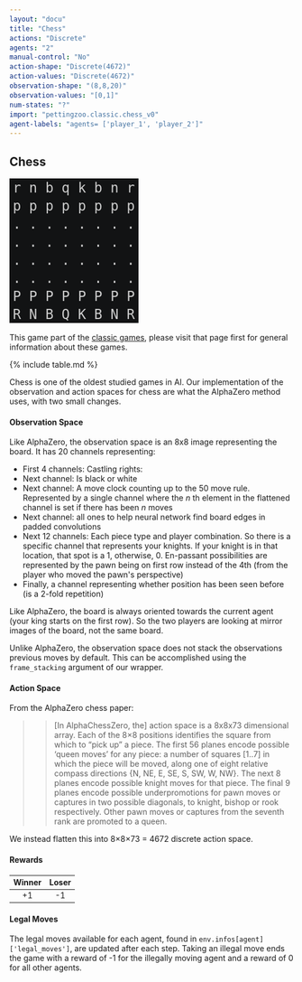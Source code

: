 ```yaml
---
layout: "docu"
title: "Chess"
actions: "Discrete"
agents: "2"
manual-control: "No"
action-shape: "Discrete(4672)"
action-values: "Discrete(4672)"
observation-shape: "(8,8,20)"
observation-values: "[0,1]"
num-states: "?"
import: "pettingzoo.classic.chess_v0"
agent-labels: "agents= ['player_1', 'player_2']"
---
```


## Chess

<div class="floatright" markdown="1">

![](classic_chess.gif)

This game part of the [classic games](../classic), please visit that page first for general information about these games.

{% include table.md %}

</div>



Chess is one of the oldest studied games in AI. Our implementation of the observation and action spaces for chess are what the AlphaZero method uses, with two small changes.

#### Observation Space

Like AlphaZero, the observation space is an 8x8 image representing the board. It has 20 channels representing:

* First 4 channels: Castling rights:
* Next channel: Is black or white
* Next channel: A move clock counting up to the 50 move rule. Represented by a single channel where the *n* th element in the flattened channel is set if there has been *n* moves
* Next channel: all ones to help neural network find board edges in padded convolutions
* Next 12 channels: Each piece type and player combination. So there is a specific channel that represents your knights. If your knight is in that location, that spot is a 1, otherwise, 0. En-passant possibilities are represented by the pawn being on first row instead of the 4th (from the player who moved the pawn's perspective)
* Finally, a channel representing whether position has been seen before (is a 2-fold repetition)

Like AlphaZero, the board is always oriented towards the current agent (your king starts on the first row). So the two players are looking at mirror images of the board, not the same board.

Unlike AlphaZero, the observation space does not stack the observations previous moves by default. This can be accomplished using the `frame_stacking` argument of our wrapper.

#### Action Space

From the AlphaZero chess paper:

>> [In AlphaChessZero, the] action space is a 8x8x73 dimensional array.
Each of the 8×8
positions identifies the square from which to “pick up” a piece. The first 56 planes encode
possible ‘queen moves’ for any piece: a number of squares [1..7] in which the piece will be
moved, along one of eight relative compass directions {N, NE, E, SE, S, SW, W, NW}. The
next 8 planes encode possible knight moves for that piece. The final 9 planes encode possible
underpromotions for pawn moves or captures in two possible diagonals, to knight, bishop or
rook respectively. Other pawn moves or captures from the seventh rank are promoted to a
queen.

We instead flatten this into 8×8×73 = 4672 discrete action space.

#### Rewards

| Winner | Loser |
| :----: | :---: |
| +1     | -1    |


#### Legal Moves

The legal moves available for each agent, found in `env.infos[agent]['legal_moves']`, are updated after each step. Taking an illegal move ends the game with a reward of -1 for the illegally moving agent and a reward of 0 for all other agents.
